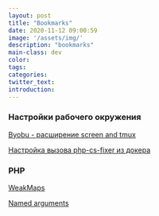 ```yaml
---
layout: post
title: "Bookmarks"
date: 2020-11-12 09:00:59
image: '/assets/img/'
description: "bookmarks"
main-class: dev
color:
tags:
categories:
twitter_text:
introduction:
---
```


### Настройки рабочего окружения

[Byobu - расширение screen and tmux](https://disnetern.ru/byoby-screen-tmux-linux/)

[Настройка вызова php-cs-fixer из докера](https://atomy1337.medium.com/phpstorm-with-php-cs-fixer-and-docker-and-keybind-5418b1c5cb9)

### PHP

[WeakMaps](https://sergeymukhin.com/blog/php-8-weakmaps-slabye-karty)

[Named arguments](https://derickrethans.nl/phpinternalsnews-59.html)
